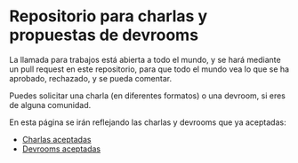 # Repositorio para charlas y propuestas de devrooms

La llamada para trabajos está abierta a todo el mundo, y se hará mediante un pull request en este repositorio, para que todo el mundo vea lo que se ha aprobado, rechazado, y se pueda comentar.

Puedes solicitar una charla (en diferentes formatos) o una devroom, si eres de alguna comunidad.

En esta página se irán reflejando las charlas y devrooms que ya aceptadas:

* [Charlas aceptadas](propuestas/README.md)
* [Devrooms aceptadas](devrooms/README.md)


